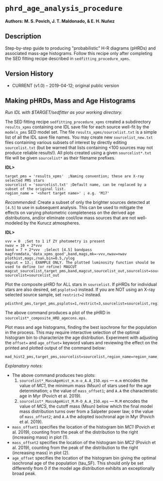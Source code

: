 # `phrd_age_analysis_procedure`

**Authors: M. S. Povich, J. T. Maldonado, & E. H. Nuñez**

## Description

Step-by-step guide to producing "probabilistic" H-R diagrams (pHRDs) and associated mass-age histograms. Follow this recipe only after completing the SED fitting recipe described in `sedfitting_procedure_xpms`.

## Version History
* CURRENT (v1.0) – 2019-04-12; original public version


## Making pHRDs, Mass and Age Histograms

*Run IDL with $TARGET/sedfitter as your working directory.*
	
The SED fitting recipe `sedfitting_procedure_xpms` created a subdirectory `results_xpms` containing one IDL save file for each source well-fit by the `models_pms` SED model set. The file `results_xpms/sourcelist.txt` is a simple list of all the IDL save file names. You may create new `sourcelist_new.txt` files containing various subsets of interest by directly editing `sourcelist.txt` (but be warned that lists containing <100 sources may not produce reliable results!). All plots created using a given `sourcelist*.txt` file will be given
`sourcelist*` as their filename prefixes.

**IDL>**

  	target_pms = 'results_xpms'  ;Naming convention; these are X-ray selected PMS stars
  	sourcelist = 'sourcelist.txt' ;Default name, can be replaced by a subset of the original list.
  	region_name = '<short target name>' ; e.g. 'M17'

*Recommended:* Create a subset of only the brighter sources detected at `[4.5]` to use in subsequent analysis. This can be used to mitigate the effects on varying photometric completeness on the derived age distributions, and/or eliminate cool/low mass sources that are not well-modeled by the Kurucz atmospheres.

**IDL>**

	vvv = 0  ;Set to 1 if ZY photometry is present
	nwav = 10 + 2*vvv
	band = 7 + 2*vvv  ;Select [4.5] bandpass
	magfromdata,'data_xpms_good',band,mags,mk=~vvv,nwav=nwav
	plothist,mags,/nan,bin=0.5,/ylog
	magcut = 13.; EXAMPLE ONLY. The plotted luminosity function should be used to define (or refine) MAGCUT 
	magcut_sourcelist,target_pms,band,magcut,sourcelist_out,sourcelist=sourcelist,mk=~vvv,nwav=nwav
	sourcelist=sourcelist_out

Plot the composite pHRD for ALL stars in `sourcelist`. 
If pHRDs for individual stars are also desired, set `psplots=3` instead.
If you are NOT using an X-ray selected source sample, set `restrict=2` instead.
	
  	pdisthrd_pms,target_pms,psplots=1,restrict=3,sourcelist=sourcelist,region_name=region_name

The above command produces a plot of the pHRD in `sourcelist*_composite_HRD_agecons.eps`.

Plot mass and age histograms, finding the best isochrone for the population in the process. This may require interactive selection of the optimal histogram bin to characterize the age distribution. Experiment with adjusting the `offset=` and `age_offset=` keyword values and reviewing the effect on the printed and plotted output of the command below:

	mad_hist2_pms,target_pms,sourcelist=sourcelist,region_name=region_name,restrict=3,offset=0,age_offset=0

*Explanatory notes:*
* The above command produces two plots: 
	1. `sourcelist*_MassAgeHist_m.m-o_A.A_ISO.eps` — `m.m` encodes the value of *MC1*, the minimum mass (Msun) of stars used for the age determination; `o` the value of `mass_offset1`; and `A.A` the characteristic age in Myr (Povich et al. 2019).
	1. `sourcelist*_MassAgeHist_M.M-O_A.A_ISO.eps` — `M.M` encodes the value of *MCS*, the cutoff mass (Msun) below which the final model mass distribution turns over from a Salpeter power law; `O` the value of `mass_offset2`; and `A.A` the adopted isochronal age in Myr (Povich et al. 2019).
* `mass_offset1` specifies the location of the histogram bin *MC1* (Povich et al. 2019), counting from the peak of the distribution to the right (increasing mass) in plot (1).
* `mass_offset2` specifies the location of the histogram bin *MC2* (Povich et al. 2019), counting from the peak of the distribution to the right (increasing mass) in plot (2).
* `age_offset` specifies the location of the histogram bin giving the optimal isochronal age of the population (tau_SF). This should *only* be set differently from 0 if the model age distribution exhibits an exceptionally broad peak.


